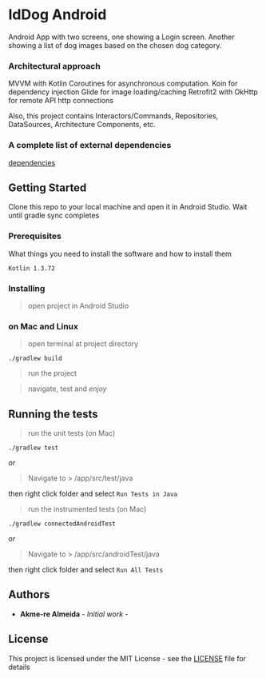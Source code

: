 
# IdDog Android

Android App with two screens, one showing a Login screen.
Another showing a list of dog images based on the chosen dog category.

### Architectural approach

MVVM with Kotlin Coroutines for asynchronous computation.
Koin for dependency injection
Glide for image loading/caching
Retrofit2 with OkHttp for remote API http connections

Also, this project contains Interactors/Commands, Repositories, DataSources, Architecture Components, etc.

### A complete list of external dependencies
[dependencies](https://github.com/akmerejf/iddog/blob/master/app/build.gradle)

## Getting Started

Clone this repo to your local machine and open it in Android Studio.
Wait until gradle sync completes


### Prerequisites

What things you need to install the software and how to install them

```
Kotlin 1.3.72
```

### Installing

> open project in Android Studio

### on Mac and Linux
> open terminal at project directory
``` 
./gradlew build 
```

> run the project

> navigate, test and *enjoy*


## Running the tests


> run the unit tests (on Mac)

```
./gradlew test
```

*or*

> Navigate to > /app/src/test/java

then right click folder and select ```Run Tests in Java```

> run the instrumented tests (on Mac)

```
./gradlew connectedAndroidTest
```

*or*

> Navigate to > /app/src/androidTest/java

then right click folder and select ```Run All Tests```

## Authors

* **Akme-re Almeida** - *Initial work* - 

## License

This project is licensed under the MIT License - see the [LICENSE](LICENSE) file for details
